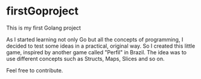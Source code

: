 # firstGoproject
This is my first Golang project

As I started learning not only Go but all the concepts of programming, I decided to test some ideas in a practical, original way.
So I created this little game, inspired by another game called "Perfil" in Brazil.
The idea was to use different concepts such as Structs, Maps, Slices and so on.

Feel free to contribute.
